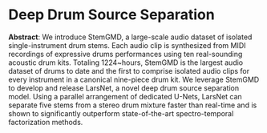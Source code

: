 # Deep Drum Source Separation

**Abstract**: We introduce StemGMD, a large-scale audio dataset of isolated single-instrument drum stems. Each audio clip is synthesized from MIDI recordings of expressive drums performances using ten real-sounding acoustic drum kits. Totaling 1224~hours, StemGMD is the largest audio dataset of drums to date and the first to comprise isolated audio clips for every instrument in a canonical nine-piece drum kit.
We leverage StemGMD to develop and release LarsNet, a novel deep drum source separation model. Using a parallel arrangement of dedicated U-Nets, LarsNet can separate five stems from a stereo drum mixture faster than real-time and is shown to significantly outperform state-of-the-art spectro-temporal factorization methods.
